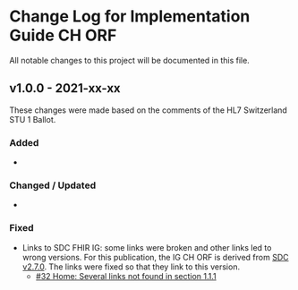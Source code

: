 # Change Log for Implementation Guide CH ORF
All notable changes to this project will be documented in this file.   

## v1.0.0 - 2021-xx-xx
These changes were made based on the comments of the HL7 Switzerland STU 1 Ballot.

### Added
* 

   
### Changed / Updated
* 

 
### Fixed
* Links to SDC FHIR IG: some links were broken and other links led to wrong versions. For this publication, the IG CH ORF is derived from [SDC v2.7.0](http://hl7.org/fhir/uv/sdc/2019May/). The links were fixed so that they link to this version.
   * [#32 Home: Several links not found in section 1.1.1](https://github.com/hl7ch/ch-orf/issues/32)
